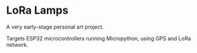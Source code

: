 # LoRa Lamps

A very early-stage personal art project.

Targets ESP32 microcontrollers running Micropython, using GPS and LoRa network.

